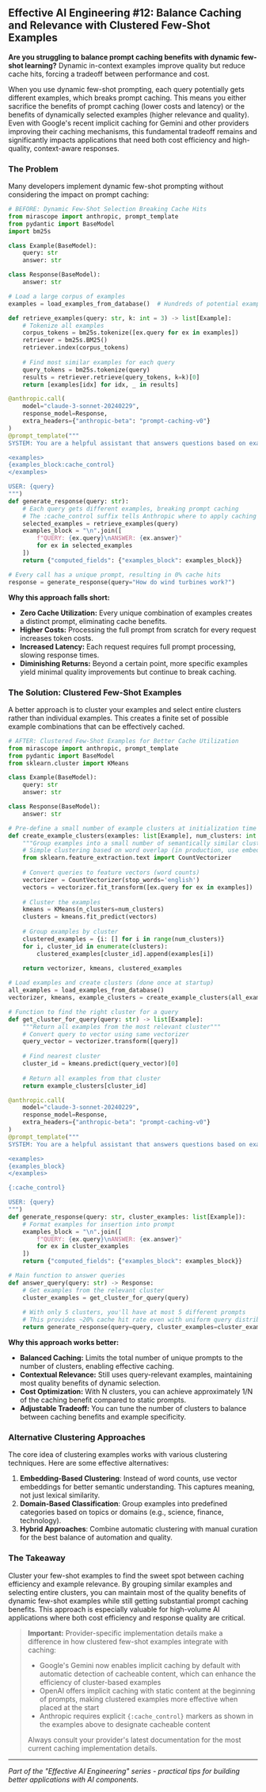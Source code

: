 ## Effective AI Engineering #12: Balance Caching and Relevance with Clustered Few-Shot Examples

**Are you struggling to balance prompt caching benefits with dynamic few-shot learning?** Dynamic in-context examples improve quality but reduce cache hits, forcing a tradeoff between performance and cost.

When you use dynamic few-shot prompting, each query potentially gets different examples, which breaks prompt caching. This means you either sacrifice the benefits of prompt caching (lower costs and latency) or the benefits of dynamically selected examples (higher relevance and quality). Even with Google's recent implicit caching for Gemini and other providers improving their caching mechanisms, this fundamental tradeoff remains and significantly impacts applications that need both cost efficiency and high-quality, context-aware responses.

### The Problem

Many developers implement dynamic few-shot prompting without considering the impact on prompt caching:

```python
# BEFORE: Dynamic Few-Shot Selection Breaking Cache Hits
from mirascope import anthropic, prompt_template
from pydantic import BaseModel
import bm25s

class Example(BaseModel):
    query: str
    answer: str

class Response(BaseModel):
    answer: str

# Load a large corpus of examples
examples = load_examples_from_database()  # Hundreds of potential examples

def retrieve_examples(query: str, k: int = 3) -> list[Example]:
    # Tokenize all examples
    corpus_tokens = bm25s.tokenize([ex.query for ex in examples])
    retriever = bm25s.BM25()
    retriever.index(corpus_tokens)
    
    # Find most similar examples for each query
    query_tokens = bm25s.tokenize(query)
    results = retriever.retrieve(query_tokens, k=k)[0]
    return [examples[idx] for idx, _ in results]

@anthropic.call(
    model="claude-3-sonnet-20240229",
    response_model=Response,
    extra_headers={"anthropic-beta": "prompt-caching-v0"}
)
@prompt_template("""
SYSTEM: You are a helpful assistant that answers questions based on examples.

<examples>
{examples_block:cache_control}
</examples>

USER: {query}
""")
def generate_response(query: str):
    # Each query gets different examples, breaking prompt caching
    # The :cache_control suffix tells Anthropic where to apply caching
    selected_examples = retrieve_examples(query)
    examples_block = "\n".join([
        f"QUERY: {ex.query}\nANSWER: {ex.answer}"
        for ex in selected_examples
    ])
    return {"computed_fields": {"examples_block": examples_block}}

# Every call has a unique prompt, resulting in 0% cache hits
response = generate_response(query="How do wind turbines work?")
```

**Why this approach falls short:**

- **Zero Cache Utilization:** Every unique combination of examples creates a distinct prompt, eliminating cache benefits.
- **Higher Costs:** Processing the full prompt from scratch for every request increases token costs.
- **Increased Latency:** Each request requires full prompt processing, slowing response times.
- **Diminishing Returns:** Beyond a certain point, more specific examples yield minimal quality improvements but continue to break caching.

### The Solution: Clustered Few-Shot Examples

A better approach is to cluster your examples and select entire clusters rather than individual examples. This creates a finite set of possible example combinations that can be effectively cached.

```python
# AFTER: Clustered Few-Shot Examples for Better Cache Utilization
from mirascope import anthropic, prompt_template
from pydantic import BaseModel
from sklearn.cluster import KMeans

class Example(BaseModel):
    query: str
    answer: str

class Response(BaseModel):
    answer: str

# Pre-define a small number of example clusters at initialization time
def create_example_clusters(examples: list[Example], num_clusters: int = 5):
    """Group examples into a small number of semantically similar clusters"""
    # Simple clustering based on word overlap (in production, use embeddings)
    from sklearn.feature_extraction.text import CountVectorizer
    
    # Convert queries to feature vectors (word counts)
    vectorizer = CountVectorizer(stop_words='english')
    vectors = vectorizer.fit_transform([ex.query for ex in examples])
    
    # Cluster the examples
    kmeans = KMeans(n_clusters=num_clusters)
    clusters = kmeans.fit_predict(vectors)
    
    # Group examples by cluster
    clustered_examples = {i: [] for i in range(num_clusters)}
    for i, cluster_id in enumerate(clusters):
        clustered_examples[cluster_id].append(examples[i])
    
    return vectorizer, kmeans, clustered_examples

# Load examples and create clusters (done once at startup)
all_examples = load_examples_from_database()
vectorizer, kmeans, example_clusters = create_example_clusters(all_examples, num_clusters=5)

# Function to find the right cluster for a query
def get_cluster_for_query(query: str) -> list[Example]:
    """Return all examples from the most relevant cluster"""
    # Convert query to vector using same vectorizer
    query_vector = vectorizer.transform([query])
    
    # Find nearest cluster
    cluster_id = kmeans.predict(query_vector)[0]
    
    # Return all examples from that cluster
    return example_clusters[cluster_id]

@anthropic.call(
    model="claude-3-sonnet-20240229",
    response_model=Response,
    extra_headers={"anthropic-beta": "prompt-caching-v0"}
)
@prompt_template("""
SYSTEM: You are a helpful assistant that answers questions based on examples.

<examples>
{examples_block}
</examples>

{:cache_control}

USER: {query}
""")
def generate_response(query: str, cluster_examples: list[Example]):
    # Format examples for insertion into prompt
    examples_block = "\n".join([
        f"QUERY: {ex.query}\nANSWER: {ex.answer}" 
        for ex in cluster_examples
    ])
    return {"computed_fields": {"examples_block": examples_block}}

# Main function to answer queries
def answer_query(query: str) -> Response:
    # Get examples from the relevant cluster
    cluster_examples = get_cluster_for_query(query)
    
    # With only 5 clusters, you'll have at most 5 different prompts
    # This provides ~20% cache hit rate even with uniform query distribution
    return generate_response(query=query, cluster_examples=cluster_examples)
```

**Why this approach works better:**

- **Balanced Caching:** Limits the total number of unique prompts to the number of clusters, enabling effective caching.
- **Contextual Relevance:** Still uses query-relevant examples, maintaining most quality benefits of dynamic selection.
- **Cost Optimization:** With N clusters, you can achieve approximately 1/N of the caching benefit compared to static prompts.
- **Adjustable Tradeoff:** You can tune the number of clusters to balance between caching benefits and example specificity.

### Alternative Clustering Approaches

The core idea of clustering examples works with various clustering techniques. Here are some effective alternatives:

1. **Embedding-Based Clustering**: Instead of word counts, use vector embeddings for better semantic understanding. This captures meaning, not just lexical similarity.
2. **Domain-Based Classification**: Group examples into predefined categories based on topics or domains (e.g., science, finance, technology).
3. **Hybrid Approaches**: Combine automatic clustering with manual curation for the best balance of automation and quality.


### The Takeaway

Cluster your few-shot examples to find the sweet spot between caching efficiency and example relevance. By grouping similar examples and selecting entire clusters, you can maintain most of the quality benefits of dynamic few-shot examples while still getting substantial prompt caching benefits. This approach is especially valuable for high-volume AI applications where both cost efficiency and response quality are critical.

> **Important:** Provider-specific implementation details make a difference in how clustered few-shot examples integrate with caching:
> - Google's Gemini now enables implicit caching by default with automatic detection of cacheable content, which can enhance the efficiency of cluster-based examples
> - OpenAI offers implicit caching with static content at the beginning of prompts, making clustered examples more effective when placed at the start
> - Anthropic requires explicit `{:cache_control}` markers as shown in the examples above to designate cacheable content
>
> Always consult your provider's latest documentation for the most current caching implementation details.

---
*Part of the "Effective AI Engineering" series - practical tips for building better applications with AI components.*